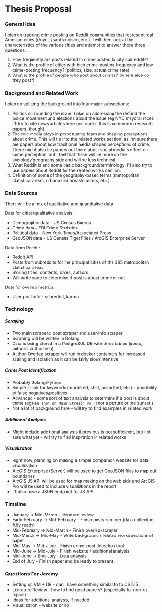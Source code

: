 # Thesis Proposal

### General Idea

I plan on tracking crime posting on Reddit communities that represent real Ameican cities (r/nyc, r/sanfrancisco, etc.). I will then look at the characteristics of the various cities and attempt to answer these three questions:

1. How frequently are posts related to crime posted to city subreddits?
2. What is the profile of cities with high crime-posting frequency and low crime-posting frequency? (politics, size, actual crime rate)
3. What is the profile of people who post about crimes? (where else do they post?)

### Background and Related Work

I plan on splitting the background into four major subsections:

1. Politics surrounding the issue. I plan on addressing the defund the police movement and elections about the issue (eg NYC mayoral race). I'll try to cite news articles here (not sure if this is common in research papers, though).
2. The role media plays in perpetuating fears and shaping perceptions about crime. This will tie into the related works section, as I'm sure there are papers about how traditional media shapes perceptions of crime. There might also be papers out there about social media's effect on crime perception, but I feel that these will be more on the sociology/geography side and will be less technical.
3. What Reddit is and some basic background/terminology. I'll also try to use papers about Reddit for the related works section.
4. Definition of some of the geography-based terms (metropolitan statistical areas, urbanazied areas/clusters, etc.).

### Data Sources

There will be a mix of qualitative and quantitative data

Data for cities/qualitative analysis:
- Demographic data - US Census Bureau
- Crime data - FBI Crime Statistics
- Political data - New York Times/Associated Press
- GeoJSON data - US Census Tiger Files / ArcGIS Enterprise Server

Data from Reddit:
- Reddit API
- Posts from subreddits for the principal cities of the 385 metropolitan statistical areas
- Storing titles, contents, dates, authors
- Will write code to determine if post is about crime or not

Data for overlap metrics:
- User post info - subreddit, karma

### Technology

##### Scraping
- Two main scrapers: post scraper and user-info scraper
- Scraping will be written in Golang
- Data is being stored in a PostgreSQL DB with three tables (posts, authors, author-info)
- Author-Overlap scraper will run in docker containers for increased scaling and isolation as it can be fairly slow/intensive

##### Crime Post Identification
- Probably Golang/Python
- Simple - look for keywords (murdered, shot, assaulted, etc.) - possibility of false negatives/positives
- Advanced - some sort of text analysis to determine if a post is about crime (eg `Man shot on Main Street' vs `I shot a picture of the sunset')
- Not a lot of background here - will try to find examples in related work

##### Additional Analysis
- Might include additional analysis if previous is not sufficicent, but not sure what yet - will try to find inspiration in related works

##### Visualization
- Right now, planning on making a simple companion website for data visualization
- ArcGIS Enterprise (Server) will be used to get GeoJSON files to map out boundaries
- ArcGIS JS API will be used for map making on the web side and ArcGIS Pro will be used to include visualiztions in the report
- I'll also have a JSON endpoint for JS API

### Timeline
- January -> Mid-March - literature review
- Early-February -> Mid-February - Finish posts-scraper (data collection fully ready)
- Mid-February -> Mid-March - Finish overlap-scraper
- Mid-March -> Mid-May - Write background / related works sections of paper
- Mid-May -> Mid-June - Finish crime-post detection tool
- Mid-June -> Mid-July - Finish website / additional analysis
- Mid-June -> End-July - Data analysis
- End of July - Finish paper and be ready to present

### Questions For Jeremy
- Setting up VM + DB - can I have something similar to to CS 515
- Literature Review - how to find good papers? (especially for non-cs topics)
- Ideas for additional analysis, if needed
- Visualization - website or no
